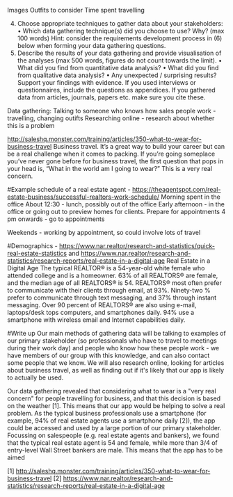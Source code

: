Images
Outfits to consider
Time spent travelling


4. Choose appropriate techniques to gather data about your stakeholders:
• Which data gathering technique(s) did you choose to use? Why? (max 100 words)
Hint: consider the requirements development process in (6) below when forming your data
gathering questions.
5. Describe the results of your data gathering and provide visualisation of the analyses (max 500 words,
figures do not count towards the limit).
• What did you find from quantitative data analysis?
• What did you find from qualitative data analysis?
• Any unexpected / surprising results?
Support your findings with evidence.
If you used interviews or questionnaires, include the questions as appendices. If you gathered
data from articles, journals, papers etc. make sure you cite these. 


Data gathering:
Talking to someone who knows how sales people work - travelling, changing outifts
Researching online - research about whether this is a problem




http://saleshq.monster.com/training/articles/350-what-to-wear-for-business-travel
Business travel. It’s a great way to build your career but can be a real challenge when it comes to packing. If you’re going someplace you’ve never gone before for business travel, the first question that pops in your head is, “What in the world am I going to wear?”
This is a very real concern.





#Example schedule of a real estate agent - https://theagentspot.com/real-estate-business/successful-realtors-work-schedule/
Morning spent in the office
About 12:30 - lunch, possibly out of the office
Early afternoon - in the office or going out to preview homes for clients. Prepare for appointments
4 pm onwards - go to appointments

Weekends - working by appointment, so could involve lots of travel


#Demographics - https://www.nar.realtor/research-and-statistics/quick-real-estate-statistics and https://www.nar.realtor/research-and-statistics/research-reports/real-estate-in-a-digital-age
Real Estate in a Digital Age
The typical REALTOR® is a 54-year-old white female who attended college and is a homeowner.
63% of all REALTORS® are female, and the median age of all REALTORS® is 54.
REALTORS® most often prefer to communicate with their clients through email, at 93%. Ninety-two % prefer to communicate through text messaging, and 37% through instant messaging.
Over 90 percent of REALTORS® are also using e-mail, laptops/desk tops computers, and smartphones daily.
94% use a smartphone with wireless email and Internet capabilities daily.




#Write up
Our main methods of gathering data will be talking to examples of our primary stakeholder (so professionals who have to travel to meetings during their work day) and people who know how these people work - we have members of our group with this knowledge, and can also contact some people that we know. We will also research online, looking for articles about business travel, as well as finding out if it's likely that our app is likely to actually be used.


Our data gathering revealed that considering what to wear is a "very real concern" for people travelling for business, and that this decision is based on the weather [1].
This means that our app would be helping to solve a real problem.
As the typical business professionals use a smartphone (for example, 94% of real estate agents use a smartphone daily [2]), the app could be accessed and used by a large portion of our primary stakeholder.
Focussing on salespeople (e.g. real estate agents and bankers), we found that the typical real estate agent is 54 and female, while more than 3/4 of entry-level Wall Street bankers are male. This means that the app has to be aimed


[1] http://saleshq.monster.com/training/articles/350-what-to-wear-for-business-travel
[2] https://www.nar.realtor/research-and-statistics/research-reports/real-estate-in-a-digital-age
